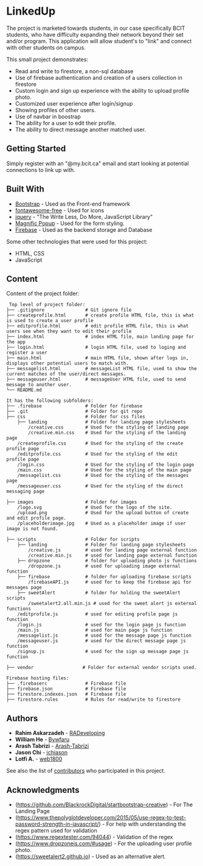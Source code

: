 # LinkedUp

The project is marketed towards students, in our case specifically BCIT students, who have difficulty
expanding their network beyond their set and/or program. This application will allow student's to "link" and connect with other students on campus.

This small project demonstrates:

- Read and write to firestore, a non-sql database
- Use of firebase authentication and creation of a users collection in firestore
- Custom login and sign up experience with the ability to upload profile photo.
- Customized user experience after login/signup
- Showing profiles of other users.
- Use of navbar in boostrap
- The ability for a user to edit their profile.
- The ability to direct message another matched user.

## Getting Started

Simply register with an "@my.bcit.ca" email and start looking at potential connections to link up with.

## Built With

* [Bootstrap](https://getbootstrap.com) - Used as the Front-end framework
* [fontawesome-free](https://fontawesome.com) - Used for icons
* [jquery](https://jquery.com) - "The Write Less, Do More, JavaScript Library"
* [Magnific Popup](https://dimsemenov.com/plugins/magnific-popup/) - Used for the form styling.
* [Firebase](https://firebase.google.com) - Used as the backend storage and Database

Some other technologies that were used for this project:
- HTML, CSS
- JavaScript

## Content
Content of the project folder:

```
 Top level of project folder: 
├── .gitignore               # Git ignore file
├── createprofile.html       # create profile HTML file, this is what is used to create a user profile
├── editprofile.html         # edit profile HTML file, this is what users see when they want to edit their profile
├── index.html               # index HTML file, main landing page for the app
├── login.html               # login HTML file, used to loging and register a user
├── main.html                # main HTML file, shown after logs in, displays other potential users to match with. 
├── messagelist.html         # messageList HTML file, used to show the current matches of the user/direct messages. 
├── messageuser.html         # messageUser HTML file, used to send message to another user. 
└── README.md

It has the following subfolders:
├── .firebase                # Folder for firebase
├── .git                     # Folder for git repo
├── css                      # Folder for css files
    ├── landing              # Folder for landing page stylesheets
        /creative.css        # Used for the styling of landing page
        /creative.min.css    # Used for the styling of the landing page
    /createprofile.css       # Used for the styling of the create profile page
    /editprofile.css         # Used for the styling of the edit profile page
    /login.css               # Used for the styling of the login page
    /main.css                # Used for the styling of the main page
    /messagelist.css         # Used for the styling of the messages page
    /messageuser.css         # Used for the styling of the direct messaging page

├── images                   # Folder for images
    /logo.svg                # Used for the logo of the site.
    /upload.png              # Used for the upload button of create and edit profile page.
    /placeholderimage.jpg    # Used as a placeholder image if user image is not found.

├── scripts                  # Folder for scripts
    ├── landing              # Folder for landing page stylesheets
        /creative.js         # used for landing page external function
        /creative.min.js     # used for landing page external function
    ├── dropzone             # folder for uploading photo js functions
        /dropzone.js         # used for uploading image external function
    ├── firebase             # folder for uploading firebase scripts
        /firebaseAPI.js      # used for to keep the firebase api for messages page
    ├── sweetAlert           # folder for holding the sweetAlert scripts
        /sweetalert2.all.min.js # used for the sweet alert js external functions
    /editprofile.js          # used for editing profile page js function
    /login.js                # used for the login page js function
    /main.js                 # used for main page js function
    /messagelist.js          # used for the message page js function
    /messageuser.js          # used for the direct message page js function
    /signup.js               # used for the sign up message page js function

├── vendor                  # Folder for external vendor scripts used.

Firebase hosting files: 
├── .firebaserc              # Firebase file
├── firebase.json            # Firebase file
├── firestore.indexes.json   # Firebase file
├── firestore.rules          # Rules for read/write to firestore

```

## Authors

* **Rahim Askarzadeh** - [RADeveloping](https://github.com/RADeveloping)
* **William He** - [Bywfaru](https://github.com/Bywfaru)
* **Arash Tabrizi** - [Arash-Tabrizi](https://github.com/Arash-Tabrizi)
* **Jason Chi** - [jchiason](https://github.com/jchiason)
* **Lotfi A.** - [web1800](https://github.com/web1800)

See also the list of [contributors](https://github.com/RADeveloping/LinkedUp/contributors) who participated in this project.

## Acknowledgments

* (https://github.com/BlackrockDigital/startbootstrap-creative) - For The Landing Page
* (https://www.thepolyglotdeveloper.com/2015/05/use-regex-to-test-password-strength-in-javascript/) - For help with understanding the regex pattern used for validation
* (https://www.regextester.com/94044) - Validation of the regex
* (https://www.dropzonejs.com/#usage) - For the uploading user profile photo.
* (https://sweetalert2.github.io) - Used as an alternative alert.



